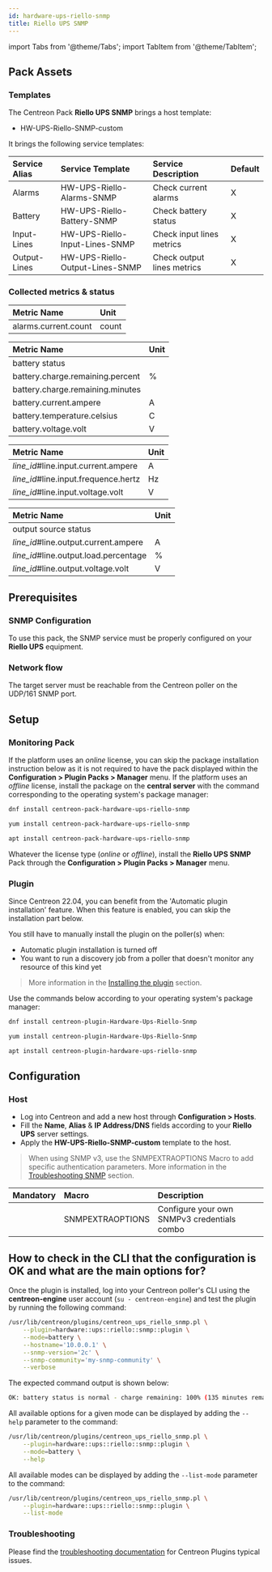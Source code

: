 ```yaml
---
id: hardware-ups-riello-snmp
title: Riello UPS SNMP
---
```

import Tabs from '@theme/Tabs';
import TabItem from '@theme/TabItem';

## Pack Assets

### Templates

The Centreon Pack **Riello UPS SNMP** brings a host template:

* HW-UPS-Riello-SNMP-custom

It brings the following service templates:

| Service Alias | Service Template                | Service Description        | Default |
|:--------------|:--------------------------------|:---------------------------|:--------|
| Alarms        | HW-UPS-Riello-Alarms-SNMP       | Check current alarms       | X       |
| Battery       | HW-UPS-Riello-Battery-SNMP      | Check battery status       | X       |
| Input-Lines   | HW-UPS-Riello-Input-Lines-SNMP  | Check input lines metrics  | X       |
| Output-Lines  | HW-UPS-Riello-Output-Lines-SNMP | Check output lines metrics | X       |

### Collected metrics & status

<Tabs groupId="sync">
<TabItem value="Alarms" label="Alarms">

| Metric Name          | Unit  |
|:---------------------|:------|
| alarms.current.count | count |

</TabItem>
<TabItem value="Battery" label="Battery">

| Metric Name                      | Unit  |
|:---------------------------------|:------|
| battery status                   |       |
| battery.charge.remaining.percent | %     |
| battery.charge.remaining.minutes |       |
| battery.current.ampere           | A     |
| battery.temperature.celsius      | C     |
| battery.voltage.volt             | V     |

</TabItem>
<TabItem value="Input-Lines" label="Input-Lines">

| Metric Name                          | Unit  |
|:-------------------------------------|:------|
| *line_id*#line.input.current.ampere  | A     |
| *line_id*#line.input.frequence.hertz | Hz    |
| *line_id*#line.input.voltage.volt    | V     |

</TabItem>
<TabItem value="Output-Lines" label="Output-Lines">

| Metric Name                           | Unit  |
|:--------------------------------------|:------|
| output source status                  |       |
| *line_id*#line.output.current.ampere  | A     |
| *line_id*#line.output.load.percentage | %     |
| *line_id*#line.output.voltage.volt    | V     |

</TabItem>
</Tabs>

## Prerequisites

### SNMP Configuration

To use this pack, the SNMP service must be properly configured on your **Riello UPS** equipment.

### Network flow

The target server must be reachable from the Centreon poller on the UDP/161
SNMP port.

## Setup

### Monitoring Pack

If the platform uses an *online* license, you can skip the package installation
instruction below as it is not required to have the pack displayed within the
**Configuration > Plugin Packs > Manager** menu.
If the platform uses an *offline* license, install the package on the **central server**
with the command corresponding to the operating system's package manager:

<Tabs groupId="sync">
<TabItem value="Alma / RHEL / Oracle Linux 8" label="Alma / RHEL / Oracle Linux 8">

```bash
dnf install centreon-pack-hardware-ups-riello-snmp
```

</TabItem>
<TabItem value="CentOS 7" label="CentOS 7">

```bash
yum install centreon-pack-hardware-ups-riello-snmp
```

</TabItem>
<TabItem value="Debian 11" label="Debian 11">

```bash
apt install centreon-pack-hardware-ups-riello-snmp
```

</TabItem>
</Tabs>

Whatever the license type (*online* or *offline*), install the **Riello UPS SNMP** Pack through
the **Configuration > Plugin Packs > Manager** menu.

### Plugin

Since Centreon 22.04, you can benefit from the 'Automatic plugin installation' feature.
When this feature is enabled, you can skip the installation part below.

You still have to manually install the plugin on the poller(s) when:
- Automatic plugin installation is turned off
- You want to run a discovery job from a poller that doesn't monitor any resource of this kind yet

> More information in the [Installing the plugin](/docs/monitoring/pluginpacks/#installing-the-plugin) section.

Use the commands below according to your operating system's package manager:

<Tabs groupId="sync">
<TabItem value="Alma / RHEL / Oracle Linux 8" label="Alma / RHEL / Oracle Linux 8">

```bash
dnf install centreon-plugin-Hardware-Ups-Riello-Snmp
```

</TabItem>
<TabItem value="CentOS 7" label="CentOS 7">

```bash
yum install centreon-plugin-Hardware-Ups-Riello-Snmp
```

</TabItem>
<TabItem value="Debian 11" label="Debian 11">

```bash
apt install centreon-plugin-hardware-ups-riello-snmp
```

</TabItem>
</Tabs>

## Configuration

### Host

* Log into Centreon and add a new host through **Configuration > Hosts**.
* Fill the **Name**, **Alias** & **IP Address/DNS** fields according to your **Riello UPS** server settings.
* Apply the **HW-UPS-Riello-SNMP-custom** template to the host.

> When using SNMP v3, use the SNMPEXTRAOPTIONS Macro to add specific authentication parameters.
> More information in the [Troubleshooting SNMP](../getting-started/how-to-guides/troubleshooting-plugins.md#snmpv3-options-mapping) section.

| Mandatory   | Macro            | Description                                  |
|:------------|:-----------------|:---------------------------------------------|
|             | SNMPEXTRAOPTIONS | Configure your own SNMPv3 credentials combo  |

## How to check in the CLI that the configuration is OK and what are the main options for?

Once the plugin is installed, log into your Centreon poller's CLI using the
**centreon-engine** user account (`su - centreon-engine`) and test the plugin by
running the following command:

```bash
/usr/lib/centreon/plugins/centreon_ups_riello_snmp.pl \
    --plugin=hardware::ups::riello::snmp::plugin \
    --mode=battery \
    --hostname='10.0.0.1' \
    --snmp-version='2c' \
    --snmp-community='my-snmp-community' \
    --verbose
```

The expected command output is shown below:

```bash
OK: battery status is normal - charge remaining: 100% (135 minutes remaining) | 'battery.charge.remaining.percent'=100%;;;0;100 'battery.charge.remaining.minutes'=135;;;0; 'battery.voltage.volt'=122.5V;;;; 'battery.temperature.celsius'=37C;;;;
```

All available options for a given mode can be displayed by adding the
`--help` parameter to the command:

```bash
/usr/lib/centreon/plugins/centreon_ups_riello_snmp.pl \
    --plugin=hardware::ups::riello::snmp::plugin \
    --mode=battery \
    --help
```

All available modes can be displayed by adding the `--list-mode` parameter to
the command:

```bash
/usr/lib/centreon/plugins/centreon_ups_riello_snmp.pl \
    --plugin=hardware::ups::riello::snmp::plugin \
    --list-mode
```

### Troubleshooting

Please find the [troubleshooting documentation](../getting-started/how-to-guides/troubleshooting-plugins.md)
for Centreon Plugins typical issues.
